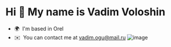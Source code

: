 Hi 👋 My name is Vadim Voloshin
===============================

* 🌍  I'm based in Orel
* ✉️  You can contact me at [vadim.ogu@mail.ru](mailto:vadim.ogu@mail.ru)
![image](gif/9513c90be5af985db65f85da4307ec44.gif)
